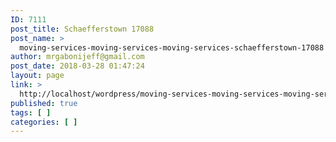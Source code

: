 ```yaml
---
ID: 7111
post_title: Schaefferstown 17088
post_name: >
  moving-services-moving-services-moving-services-schaefferstown-17088
author: mrgabonijeff@gmail.com
post_date: 2018-03-28 01:47:24
layout: page
link: >
  http://localhost/wordpress/moving-services-moving-services-moving-services-schaefferstown-17088/
published: true
tags: [ ]
categories: [ ]
---
```

